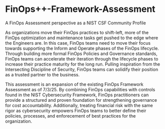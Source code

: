# FinOps++-Framework-Assessment
A FinOps Assessment perspective as a NIST CSF Community Profile

As organizations move their FinOps practices to shift-left, more of the FinOps optimization and maintenance tasks get pushed to the edge where the Engineers are. In this case, FinOps teams need to move their focus towards supporting the Inform and Operate phases of the FinOps lifecycle. Through building more formal FinOps Policies and Governance standards, FinOps teams can accelerate their iteration through the lifecycle phases to increase their practice maturity for the long run. Pulling inspiration from the Intersecting Discipline of Security, FinOps teams can solidify their position as a trusted partner to the business.

This assessment is an expansion of the existing FinOps Framework Assessment as of 7/3/25. By combining FinOps capabilities with controls found in the NIST Cybersecurity Framework, FinOps practitioners can provide a structured and proven foundation for strengthening governance for cost accountability. Additionally, treating financial risk with the same rigor as cybersecurity empowers FinOps teams to better define their policies, processes, and enforecement of best practices for the organization. 
